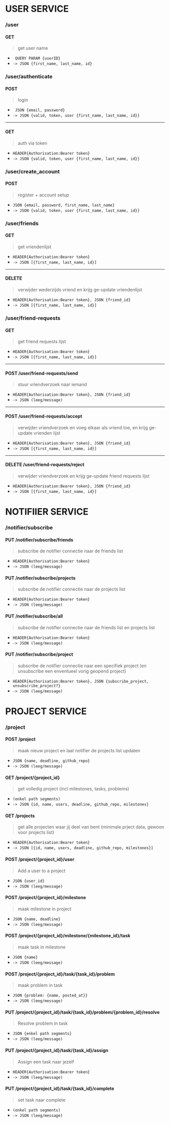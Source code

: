 # USER SERVICE
### /user
#### GET
> get user name
 - ``` QUERY PARAM {userID}```
 - ```-> JSON {first_name, last_name, id}```


### /user/authenticate
>
#### POST
 > login
 - ``` JSON {email, password}```
 - ```-> JSON {valid, token, user {first_name, last_name, id}}```
---
#### GET
> auth via token
- ```HEADER{Authorisation:Bearer token}```
 - ```-> JSON {valid, token, user {first_name, last_name, id}}```

### /user/create_account
>
#### POST
> register + account setup
- ```JSON {email, password, first_name, last_name}```
- ```-> JSON {valid, token, user {first_name, last_name, id}}```

### /user/friends
>
#### GET
> get vriendenlijst
- ```HEADER{Authorisation:Bearer token}```
- ```-> JSON [{first_name, last_name, id}]```
---
#### DELETE
> verwijder wederzijds vriend en krijg ge-update vriendenlijst
- ```HEADER{Authorisation:Bearer token}, JSON {friend_id}```
- ```-> JSON [{first_name, last_name, id}]```
    
### /user/friend-requests
>
#### GET
> get friend requests lijst
- ```HEADER{Authorisation:Bearer token}```
- ```-> JSON [{first_name, last_name, id}]```
---
#### POST /user/friend-requests/send
> stuur vriendverzoek naar iemand
- ```HEADER{Authorisation:Bearer token}, JSON {friend_id}```
- ```-> JSON (leeg/message)```
---
#### POST /user/friend-requests/accept
> verwijder vriendverzoek en voeg elkaar als vriend toe, en krijg ge-update vrienden lijst
- ```HEADER{Authorisation:Bearer token}, JSON {friend_id}```
- ```-> JSON [{first_name, last_name, id}]```
---
#### DELETE /user/friend-requests/reject
> verwijder vriendverzoek en krijg ge-update friend requests lijst
- ```HEADER{Authorisation:Bearer token}, JSON {friend_id}```
- ```-> JSON [{first_name, last_name, id}]```

# NOTIFIIER SERVICE
### /notifier/subscribe
#### PUT /notifier/subscribe/friends
> subscribe de notifier connectie naar de friends list
- ```HEADER{Authorisation:Bearer token}```
- ```-> JSON (leeg/message)```
#### PUT /notifier/subscribe/projects
> subscribe de notifier connectie naar de projects list
- ```HEADER{Authorisation:Bearer token}```
- ```-> JSON (leeg/message)```
#### PUT /notifier/subscribe/all
> subscribe de notifier connectie naar de friends list en projects list
- ```HEADER{Authorisation:Bearer token}```
- ```-> JSON (leeg/message)```
#### PUT /notifier/subscribe/project
> subscribe de notifier connectie naar een specifiek project (en unsubscribe een enventueel vorig geopend project)
- ```HEADER{Authorisation:Bearer token}, JSON {subscribe_project, unsubscribe_project?}```
- ```-> JSON (leeg/message)```




# PROJECT SERVICE
### /project
#### POST /project
> maak nieuw project en laat notifier de projects list updaten
- ```JSON {name, deadline, github_repo}```
- ```-> JSON (leeg/message)```

#### GET /project/{project_id}
> get volledig project (incl milestones, tasks, problems)
- ```(enkel path segments)```
- ```-> JSON {id, name, users, deadline, github_repo, milestones}```

#### GET /projects
> get alle projecten waar jij deel van bent (minimale prject data, gewoon voor projects list)
- ```HEADER{Authorisation:Bearer token}```
- ```-> JSON [{id, name, users, deadline, github_repo, milestones}]```

#### POST /project/{project_id}/user
> Add a user to a project
- ```JSON {user_id}```
- ```-> JSON (leeg/message)```

#### POST /project/{project_id}/milestone
> maak milestone in project
- ```JSON {name, deadline}```
- ```-> JSON (leeg/message)```

#### POST /project/{project_id}/milestone/{milestone_id}/task
> maak task in milestone
- ```JSON {name}```
- ```-> JSON (leeg/message)```

#### POST /project/{project_id}/task/{task_id}/problem
> maak problem in task
- ```JSON {problem: {name, posted_at}}```
- ```-> JSON (leeg/message)```

#### PUT /project/{project_id}/task/{task_id}/problem/{problem_id}/resolve
> Resolve problem in task
- ```JSON {enkel path segments}```
- ```-> JSON (leeg/message)```

#### PUT /project/{project_id}/task/{task_id}/assign
> Assign een task naar jezelf
- ```HEADER{Authorisation:Bearer token}```
- ```-> JSON (leeg/message)```

#### PUT /project/{project_id}/task/{task_id}/complete
> set task naar complete
- ```(enkel path segments)```
- ```-> JSON (leeg/message)```
